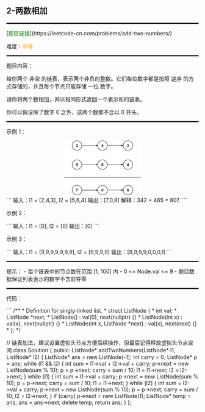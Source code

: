 <h2>2-两数相加</h2>
<hr style="border:1px dotted">
[<font color="green">题目链接</font>](https://leetcode-cn.com/problems/add-two-numbers/)
<p>难度：<font color="orange">中等</font></p>
<hr style="border:1px dotted">
<p>题目内容：</p>
<p>给你两个 非空 的链表，表示两个非负的整数。它们每位数字都是按照 逆序 的方式存储的，并且每个节点只能存储 一位 数字。</p>
<p>请你将两个数相加，并以相同形式返回一个表示和的链表。</p>
<p>你可以假设除了数字 0 之外，这两个数都不会以 0 开头。</p>
<hr style="border:1px dotted">
<p>示例 1：</p>
<div align=center><img src="static/picture/2-两数相加.png" style="width:40%"></div>
```
输入：l1 = [2,4,3], l2 = [5,6,4]
输出：[7,0,8]
解释：342 + 465 = 807.
```
<p>示例 2：</p>
```
输入：l1 = [0], l2 = [0]
输出：[0]
```
<p>示例 3：</p>
```
输入：l1 = [9,9,9,9,9,9,9], l2 = [9,9,9,9]
输出：[8,9,9,9,0,0,0,1]
```
<hr style="border:1px dotted">
提示：
- 每个链表中的节点数在范围 [1, 100] 内
- 0 <= Node.val <= 9
- 题目数据保证列表表示的数字不含前导零
<hr style="border:1px dotted">
<p>代码：</p>
```
/**
 * Definition for singly-linked list.
 * struct ListNode {
 *     int val;
 *     ListNode *next;
 *     ListNode() : val(0), next(nullptr) {}
 *     ListNode(int x) : val(x), next(nullptr) {}
 *     ListNode(int x, ListNode *next) : val(x), next(next) {}
 * };
 */

// 链表加法，建议设置虚拟头节点方便后续操作，但最后记得释放虚拟头节点空间
class Solution {
public:
    ListNode* addTwoNumbers(ListNode* l1, ListNode* l2) {
        ListNode* ans = new ListNode(-1);
        int carry = 0;
        ListNode* p = ans;
        while (l1 && l2) {
            int sum = l1->val + l2->val + carry;
            p->next = new ListNode(sum % 10);
            p = p->next;
            carry = sum / 10;
            l1 = l1->next;
            l2 = l2->next;
        }
        while (l1) {
            int sum = l1->val + carry;
            p->next = new ListNode(sum % 10);
            p = p->next;
            carry = sum / 10;
            l1 = l1->next;
        }
        while (l2) {
            int sum = l2->val + carry;
            p->next = new ListNode(sum % 10);
            p = p->next;
            carry = sum / 10;
            l2 = l2->next;
        }
        if (carry)
            p->next = new ListNode(1);
        ListNode* temp = ans;
        ans = ans->next;
        delete temp;
        return ans;
    }
};
```